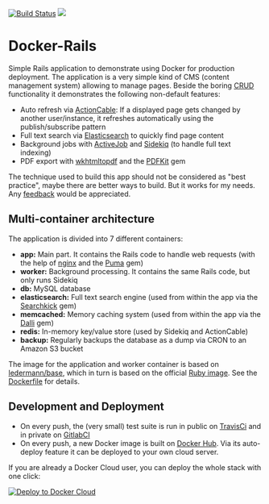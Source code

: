 [![Build Status](https://travis-ci.org/ledermann/docker-rails.svg?branch=master)](https://travis-ci.org/ledermann/docker-rails) [![](https://images.microbadger.com/badges/image/ledermann/docker-rails.svg)](https://microbadger.com/images/ledermann/docker-rails)

# Docker-Rails

Simple Rails application to demonstrate using Docker for production deployment. The application is a very simple kind of CMS (content management system) allowing to manage pages. Beside the boring [CRUD](https://en.wikipedia.org/wiki/Create,_read,_update_and_delete) functionality it demonstrates the following non-default features:

- Auto refresh via [ActionCable](https://github.com/rails/rails/tree/master/actioncable): If a displayed page gets changed by another user/instance, it refreshes automatically using the publish/subscribe pattern
- Full text search via [Elasticsearch](https://www.elastic.co/products/elasticsearch) to quickly find page content
- Background jobs with [ActiveJob](https://github.com/rails/rails/tree/master/activejob) and [Sidekiq](http://sidekiq.org/) (to handle full text indexing)
- PDF export with [wkhtmltopdf](http://wkhtmltopdf.org/) and the [PDFKit](https://github.com/pdfkit/pdfkit) gem

The technique used to build this app should not be considered as "best practice", maybe there are better ways to build. But it works for my needs. Any [feedback](https://github.com/ledermann/docker-rails/issues/new) would be appreciated.


## Multi-container architecture

The application is divided into 7 different containers:

- **app:** Main part. It contains the Rails code to handle web requests (with the help of [nginx](http://nginx.org) and the [Puma](https://github.com/puma/puma) gem)
- **worker:** Background processing. It contains the same Rails code, but only runs Sidekiq
- **db:** MySQL database
- **elasticsearch:** Full text search engine (used from within the app via the [Searchkick](https://github.com/ankane/searchkick) gem)
- **memcached:** Memory caching system (used from within the app via the [Dalli](https://github.com/petergoldstein/dalli) gem)
- **redis:** In-memory key/value store (used by Sidekiq and ActionCable)
- **backup:** Regularly backups the database as a dump via CRON to an Amazon S3 bucket

The image for the application and worker container is based on [ledermann/base](https://hub.docker.com/r/ledermann/base/), which in turn is based on the official [Ruby image](https://hub.docker.com/_/ruby/). See the [Dockerfile](/Dockerfile) for details.


## Development and Deployment

- On every push, the (very small) test suite is run in public on [TravisCi](https://travis-ci.org/ledermann/docker-rails/builds) and in private on [GitlabCI](https://about.gitlab.com/gitlab-ci/)
- On every push, a new Docker image is built on [Docker Hub](https://hub.docker.com/r/ledermann/docker-rails/). Via its auto-deploy feature it can be deployed to your own cloud server.

If you are already a Docker Cloud user, you can deploy the whole stack with one click:

[![Deploy to Docker Cloud](https://files.cloud.docker.com/images/deploy-to-dockercloud.svg)](https://cloud.docker.com/stack/deploy/?repo=https://github.com/ledermann/docker-rails)
